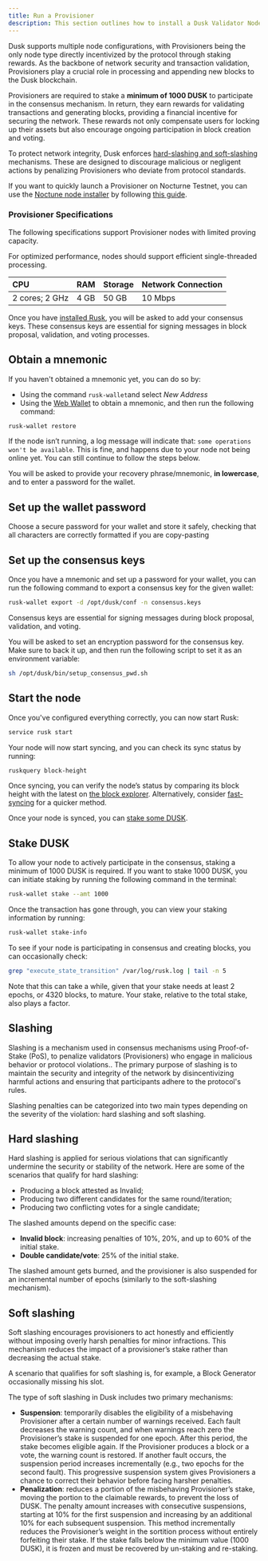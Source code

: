```yaml
---
title: Run a Provisioner
description: This section outlines how to install a Dusk Validator Node and start staking. Validator Nodes in Dusk are called Provisioners.
---
```


Dusk supports multiple node configurations, with Provisioners being the only node type directly incentivized by the protocol through staking rewards. As the backbone of network security and transaction validation, Provisioners play a crucial role in processing and appending new blocks to the Dusk blockchain.

Provisioners are required to stake a **minimum of 1000 DUSK** to participate in the consensus mechanism. In return, they earn rewards for validating transactions and generating blocks, providing a financial incentive for securing the network. These rewards not only compensate users for locking up their assets but also encourage ongoing participation in block creation and voting.

To protect network integrity, Dusk enforces [hard-slashing and soft-slashing](/operator/introduction/slashing) mechanisms. These are designed to discourage malicious or negligent actions by penalizing Provisioners who deviate from protocol standards.

If you want to quickly launch a Provisioner on Nocturne Testnet, you can use the <a href="https://github.com/dusk-network/node-installer" target="_blank">Noctune node installer</a> by following [this guide](/operator/guides/01-nocturne-node).

### Provisioner Specifications

The following specifications support Provisioner nodes with limited proving capacity.

For optimized performance, nodes should support efficient single-threaded processing.

| CPU | RAM | Storage | Network Connection |
| :--- | :--- | :--- | :--- |
| 2 cores; 2 GHz | 4 GB | 50 GB | 10 Mbps |


Once you have [installed Rusk](/operator/01-installation), you will be asked to add your consensus keys. These consensus keys are essential for signing messages in block proposal, validation, and voting processes.

## Obtain a mnemonic
If you haven't obtained a mnemonic yet, you can do so by:
- Using the command `rusk-wallet`and select *New Address*
- Using the [Web Wallet](https://wallet.dusk.network/setup/) to obtain a mnemonic, and then run the following command:
```sh
rusk-wallet restore
```

If the node isn’t running, a log message will indicate that: `some operations won't be available`. This is fine, and happens due to your node not being online yet. You can still continue to follow the steps below.

You will be asked to provide your recovery phrase/mnemonic, **in lowercase**, and to enter a password for the wallet. 

## Set up the wallet password

Choose a secure password for your wallet and store it safely, checking that all characters are correctly formatted if you are copy-pasting

## Set up the consensus keys
Once you have a mnemonic and set up a password for your wallet, you can run the following command to export a consensus key for the given wallet:
```sh
rusk-wallet export -d /opt/dusk/conf -n consensus.keys
```

Consensus keys are essential for signing messages during block proposal, validation, and voting.

You will be asked to set an encryption password for the consensus key. Make sure to back it up, and then run the following script to set it as an environment variable:
```sh
sh /opt/dusk/bin/setup_consensus_pwd.sh
```
## Start the node
Once you've configured everything correctly, you can now start Rusk:
```sh
service rusk start
```

Your node will now start syncing, and you can check its sync status by running:
```sh
ruskquery block-height
```
Once syncing, you can verify the node’s status by comparing its block height with the latest on [the block explorer](https://explorer.dusk.network/). Alternatively, consider [fast-syncing](/operator/guides/02-fast-sync) for a quicker method.

Once your node is synced, you can [stake some DUSK](/operator/02-provisioner#stake-dusk).

## Stake DUSK

To allow your node to actively participate in the consensus, staking a minimum of 1000 DUSK is required. If you want to stake 1000 DUSK, you can initiate staking by running the following command in the terminal:

```sh
rusk-wallet stake --amt 1000 
```

Once the transaction has gone through, you can view your staking information by running:
```sh
rusk-wallet stake-info
```

To see if your node is participating in consensus and creating blocks, you can occasionally check:
```sh
grep "execute_state_transition" /var/log/rusk.log | tail -n 5
```

Note that this can take a while, given that your stake needs at least 2 epochs, or 4320 blocks, to mature. Your stake, relative to the total stake, also plays a factor.


## Slashing

Slashing is a mechanism used in consensus mechanisms using Proof-of-Stake (PoS), to penalize validators (Provisioners) who engage in malicious behavior or protocol violations.. The primary purpose of slashing is to maintain the security and integrity of the network by disincentivizing harmful actions and ensuring that participants adhere to the protocol's rules.

Slashing penalties can be categorized into two main types depending on the severity of the violation: hard slashing and soft slashing.

## Hard slashing

Hard slashing is applied for serious violations that can significantly undermine the security or stability of the network. Here are some of the scenarios that qualify for hard slashing:
- Producing a block attested as Invalid;
- Producing two different candidates for the same round/iteration;
- Producing two conflicting votes for a single candidate;

The slashed amounts depend on the specific case:
- **Invalid block**: increasing penalties of 10%, 20%, and up to 60% of the initial stake.
- **Double candidate/vote**: 25% of the initial stake.

The slashed amount gets burned, and the provisioner is also suspended for an incremental number of epochs (similarly to the soft-slashing mechanism).

## Soft slashing

Soft slashing encourages provisioners to act honestly and efficiently without imposing overly harsh penalties for minor infractions. This mechanism reduces the impact of a provisioner’s stake rather than decreasing the actual stake.

A scenario that qualifies for soft slashing is, for example, a Block Generator occasionally missing his slot.

The type of soft slashing in Dusk includes two primary mechanisms:
- **Suspension**: temporarily disables the eligibility of a misbehaving Provisioner after a certain number of warnings received. Each fault decreases the warning count, and when warnings reach zero the Provisioner’s stake is suspended for one epoch. After this period, the stake becomes eligible again. If the Provisioner produces a block or a vote, the warning count is restored. If another fault occurs, the suspension period increases incrementally (e.g., two epochs for the second fault). This progressive suspension system gives Provisioners a chance to correct their behavior before facing harsher penalties.
- **Penalization**: reduces a portion of the misbehaving Provisioner’s stake, moving the portion to the claimable rewards, to prevent the loss of DUSK. The penalty amount increases with consecutive suspensions, starting at 10% for the first suspension and increasing by an additional 10% for each subsequent suspension. This method incrementally reduces the Provisioner’s weight in the sortition process without entirely forfeiting their stake. If the stake falls below the minimum value (1000 DUSK), it is frozen and must be recovered by un-staking and re-staking.
